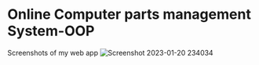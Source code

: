 # Online Computer parts management System-OOP
Screenshots of my web app
![Screenshot 2023-01-20 234034](https://user-images.githubusercontent.com/89042294/213785483-e7a8395a-a8bf-4d4d-896b-a42e1354bd23.jpg)
